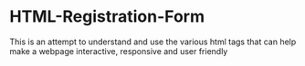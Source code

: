 # HTML-Registration-Form
This is an attempt to understand and use the various html tags that can help make a webpage interactive, responsive and user friendly
